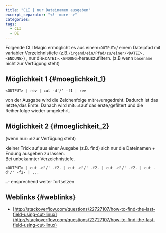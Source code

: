 ```yaml
---
title: "CLI | nur Dateinamen ausgeben"
excerpt_separator: "<!--more-->"
categories:
tags:
  - CLI
  - DE
---
```



Folgende CLI Magic ermöglicht es aus einem`<OUTPUT>`/ einem Dateipfad mit variabler Verzeichnistiefe \(z.B.`/irgend/ein/Pfad/zu/einer/<DATEI>.<ENDUNG>`\) , nur die`<DATEI>.<ENDUNG>`herauszufiltern. \(z.B wenn `basename` nicht zur Verfügung steht\)

## Möglichkeit 1 {#moeglichkeit_1}

```
<OUTPUT> | rev | cut -d'/' -f1 | rev
```

von der Ausgabe wird die Zeichenfolge mit`rev`umgedreht. Dadurch ist das letzte`/`das Erste. Danach wird mit`cut`auf das erste`/`gefiltert und die Reihenfolge wieder umgekehrt.

## Möglichkeit 2 {#moeglichkeit_2}

\(wenn nur`cut`zur Verfügung steht\)

kleiner Trick auf aus einer Ausgabe \(z.B. find\) sich nur die Dateinamen + Endung ausgeben zu lassen.  
Bei unbekannter Verzeichnistiefe.

```
<OUTPUT> | cut -d'/' -f2- | cut -d'/' -f2- | cut -d'/' -f2- | cut -d'/' -f2- | ...
```

`…`- ensprechend weiter fortsetzen

## Weblinks {#weblinks}

* [http://stackoverflow.com/questions/22727107/how-to-find-the-last-field-using-cut-linux](http://stackoverflow.com/questions/22727107/how-to-find-the-last-field-using-cut-linux)



